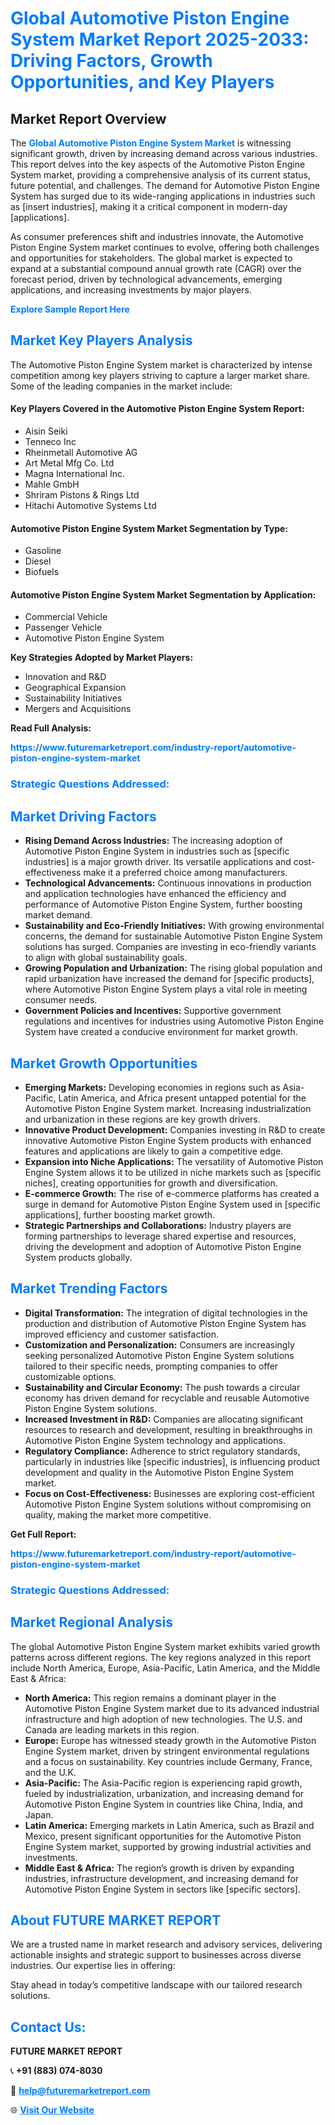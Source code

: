 <h1 style="color: #007BFF;">Global Automotive Piston Engine System Market Report 2025-2033: Driving Factors, Growth Opportunities, and Key Players</h1>

<section id="overview">
<h2>Market Report Overview</h2>
<p>The <a href="https://www.futuremarketreport.com/industry-report/automotive-piston-engine-system-market" style="color: #007BFF; text-decoration: none;"><strong>Global Automotive Piston Engine System Market</strong></a> is witnessing significant growth, driven by increasing demand across various industries. This report delves into the key aspects of the Automotive Piston Engine System market, providing a comprehensive analysis of its current status, future potential, and challenges. The demand for Automotive Piston Engine System has surged due to its wide-ranging applications in industries such as [insert industries], making it a critical component in modern-day [applications].</p>
<p>As consumer preferences shift and industries innovate, the Automotive Piston Engine System market continues to evolve, offering both challenges and opportunities for stakeholders. The global market is expected to expand at a substantial compound annual growth rate (CAGR) over the forecast period, driven by technological advancements, emerging applications, and increasing investments by major players.</p>
</section>

<section id="overview">
<p><a href="https://www.futuremarketreport.com/request-sample/reportId=126302" style="color: #007BFF; text-decoration: none;"><strong>Explore Sample Report Here</strong></a></p>
</section>

<section id="key-players">
<h2 style="color: #007BFF;">Market Key Players Analysis</h2>
<p>The Automotive Piston Engine System market is characterized by intense competition among key players striving to capture a larger market share. Some of the leading companies in the market include:</p>
<h4>Key Players Covered in the Automotive Piston Engine System Report:</h4>
<ul><li>Aisin Seiki</li><li>Tenneco Inc</li><li>Rheinmetall Automotive AG</li><li>Art Metal Mfg Co. Ltd</li><li>Magna International Inc.</li><li>Mahle GmbH</li><li>Shriram Pistons &amp; Rings Ltd</li><li>Hitachi Automotive Systems Ltd</li></ul>
<h4>Automotive Piston Engine System Market Segmentation by Type:</h4>
<ul><li>Gasoline</li><li>Diesel</li><li>Biofuels</li></ul>

<h4>Automotive Piston Engine System Market Segmentation by Application:</h4>
<ul><li>Commercial Vehicle</li><li>Passenger Vehicle</li><li>Automotive Piston Engine System</li></ul>
<p><strong>Key Strategies Adopted by Market Players:</strong></p>
<ul>
<li>Innovation and R&D</li>
<li>Geographical Expansion</li>
<li>Sustainability Initiatives</li>
<li>Mergers and Acquisitions</li>
</ul>
</section>

<section>
<p><strong>Read Full Analysis: </strong></p><a href="https://www.futuremarketreport.com/industry-report/automotive-piston-engine-system-market" style="color: #007BFF; text-decoration: none;"><strong>https://www.futuremarketreport.com/industry-report/automotive-piston-engine-system-market</strong></a>
<h3 style="color: #007BFF;">Strategic Questions Addressed:</h3>
</section>

<section id="driving-factors">
<h2 style="color: #007BFF;">Market Driving Factors</h2>
<ul>
<li><strong>Rising Demand Across Industries:</strong> The increasing adoption of Automotive Piston Engine System in industries such as [specific industries] is a major growth driver. Its versatile applications and cost-effectiveness make it a preferred choice among manufacturers.</li>
<li><strong>Technological Advancements:</strong> Continuous innovations in production and application technologies have enhanced the efficiency and performance of Automotive Piston Engine System, further boosting market demand.</li>
<li><strong>Sustainability and Eco-Friendly Initiatives:</strong> With growing environmental concerns, the demand for sustainable Automotive Piston Engine System solutions has surged. Companies are investing in eco-friendly variants to align with global sustainability goals.</li>
<li><strong>Growing Population and Urbanization:</strong> The rising global population and rapid urbanization have increased the demand for [specific products], where Automotive Piston Engine System plays a vital role in meeting consumer needs.</li>
<li><strong>Government Policies and Incentives:</strong> Supportive government regulations and incentives for industries using Automotive Piston Engine System have created a conducive environment for market growth.</li>
</ul>
</section>

<section id="growth-opportunities">
<h2 style="color: #007BFF;">Market Growth Opportunities</h2>
<ul>
<li><strong>Emerging Markets:</strong> Developing economies in regions such as Asia-Pacific, Latin America, and Africa present untapped potential for the Automotive Piston Engine System market. Increasing industrialization and urbanization in these regions are key growth drivers.</li>
<li><strong>Innovative Product Development:</strong> Companies investing in R&D to create innovative Automotive Piston Engine System products with enhanced features and applications are likely to gain a competitive edge.</li>
<li><strong>Expansion into Niche Applications:</strong> The versatility of Automotive Piston Engine System allows it to be utilized in niche markets such as [specific niches], creating opportunities for growth and diversification.</li>
<li><strong>E-commerce Growth:</strong> The rise of e-commerce platforms has created a surge in demand for Automotive Piston Engine System used in [specific applications], further boosting market growth.</li>
<li><strong>Strategic Partnerships and Collaborations:</strong> Industry players are forming partnerships to leverage shared expertise and resources, driving the development and adoption of Automotive Piston Engine System products globally.</li>
</ul>
</section>

<section id="trending-factors">
<h2 style="color: #007BFF;">Market Trending Factors</h2>
<ul>
<li><strong>Digital Transformation:</strong> The integration of digital technologies in the production and distribution of Automotive Piston Engine System has improved efficiency and customer satisfaction.</li>
<li><strong>Customization and Personalization:</strong> Consumers are increasingly seeking personalized Automotive Piston Engine System solutions tailored to their specific needs, prompting companies to offer customizable options.</li>
<li><strong>Sustainability and Circular Economy:</strong> The push towards a circular economy has driven demand for recyclable and reusable Automotive Piston Engine System solutions.</li>
<li><strong>Increased Investment in R&D:</strong> Companies are allocating significant resources to research and development, resulting in breakthroughs in Automotive Piston Engine System technology and applications.</li>
<li><strong>Regulatory Compliance:</strong> Adherence to strict regulatory standards, particularly in industries like [specific industries], is influencing product development and quality in the Automotive Piston Engine System market.</li>
<li><strong>Focus on Cost-Effectiveness:</strong> Businesses are exploring cost-efficient Automotive Piston Engine System solutions without compromising on quality, making the market more competitive.</li>
</ul>
</section>

<section>
<p><strong>Get Full Report: </strong></p><a href="https://www.futuremarketreport.com/industry-report/automotive-piston-engine-system-market" style="color: #007BFF; text-decoration: none;"><strong>https://www.futuremarketreport.com/industry-report/automotive-piston-engine-system-market</strong></a>
<h3 style="color: #007BFF;">Strategic Questions Addressed:</h3>
</section>


<section id="regional-analysis">
<h2 style="color: #007BFF;">Market Regional Analysis</h2>
<p>The global Automotive Piston Engine System market exhibits varied growth patterns across different regions. The key regions analyzed in this report include North America, Europe, Asia-Pacific, Latin America, and the Middle East & Africa:</p>
<ul>
<li><strong>North America:</strong> This region remains a dominant player in the Automotive Piston Engine System market due to its advanced industrial infrastructure and high adoption of new technologies. The U.S. and Canada are leading markets in this region.</li>
<li><strong>Europe:</strong> Europe has witnessed steady growth in the Automotive Piston Engine System market, driven by stringent environmental regulations and a focus on sustainability. Key countries include Germany, France, and the U.K.</li>
<li><strong>Asia-Pacific:</strong> The Asia-Pacific region is experiencing rapid growth, fueled by industrialization, urbanization, and increasing demand for Automotive Piston Engine System in countries like China, India, and Japan.</li>
<li><strong>Latin America:</strong> Emerging markets in Latin America, such as Brazil and Mexico, present significant opportunities for the Automotive Piston Engine System market, supported by growing industrial activities and investments.</li>
<li><strong>Middle East & Africa:</strong> The region’s growth is driven by expanding industries, infrastructure development, and increasing demand for Automotive Piston Engine System in sectors like [specific sectors].</li>
</ul>
</section>

<footer>
<h2 style="color: #007BFF;">About FUTURE MARKET REPORT</h2>
<p>We are a trusted name in market research and advisory services, delivering actionable insights and strategic support to businesses across diverse industries. Our expertise lies in offering:</p>

<p>Stay ahead in today’s competitive landscape with our tailored research solutions.</p>

<h2 style="color: #007BFF;">Contact Us:</h2>
<p><strong>FUTURE MARKET REPORT</strong></p>
<p>📞 <strong>+91 (883) 074-8030</strong></p>
<p>📧 <strong><a href="mailto:help@futuremarketreport.com" style="color: #007BFF;">help@futuremarketreport.com</a></strong></p>
<p>🌐 <strong><a href="https://www.futuremarketreport.com/" style="color: #007BFF;">Visit Our Website</a></strong></p>
</footer>
